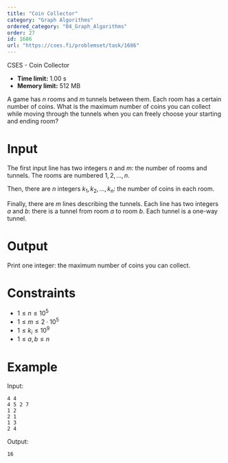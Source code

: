 ```yaml
---
title: "Coin Collector"
category: "Graph Algorithms"
ordered_category: "04_Graph_Algorithms"
order: 27
id: 1686
url: "https://cses.fi/problemset/task/1686"
---
```


CSES - Coin Collector

  * **Time limit:** 1.00 s
  * **Memory limit:** 512 MB

A game has $n$ rooms and $m$ tunnels between them. Each room has a certain
number of coins. What is the maximum number of coins you can collect while
moving through the tunnels when you can freely choose your starting and ending
room?

# Input

The first input line has two integers $n$ and $m$: the number of rooms and
tunnels. The rooms are numbered $1,2,\dots,n$.

Then, there are $n$ integers $k_1,k_2,\ldots,k_n$: the number of coins in each
room.

Finally, there are $m$ lines describing the tunnels. Each line has two
integers $a$ and $b$: there is a tunnel from room $a$ to room $b$. Each tunnel
is a one-way tunnel.

# Output

Print one integer: the maximum number of coins you can collect.

# Constraints

  * $1 \le n \le 10^5$
  * $1 \le m \le 2 \cdot 10^5$
  * $1 \le k_i \le 10^9$
  * $1 \le a,b \le n$

# Example

Input:

    
    
    4 4
    4 5 2 7
    1 2
    2 1
    1 3
    2 4
    

Output:

    
    
    16
    

